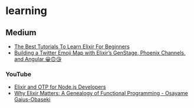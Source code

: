 # learning

## Medium
- [The Best Tutorials To Learn Elixir For Beginners](https://medium.com/quick-code/the-best-tutorials-to-learn-elixir-for-beginners-3d805ebfe5d3)
- [Building a Twitter Emoji Map with Elixir’s GenStage, Phoenix Channels, and Angular 😀🙃😘](https://medium.com/@ospaarmann/building-a-twitter-emoji-map-with-elixirs-genstage-phoenix-channels-and-angular-134319061b8a)

### YouTube
- [Elixir and OTP for Node.js Developers](https://www.youtube.com/watch?v=YbTxq4IpLd0)
- [Why Elixir Matters: A Genealogy of Functional Programming - Osayame Gaius-Obaseki](https://www.youtube.com/watch?v=cWAHpvkh8Vs)

